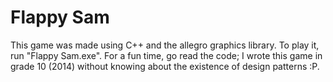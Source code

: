 # Flappy Sam
This game was made using C++ and the allegro graphics library. To play it, run "Flappy Sam.exe". 
For a fun time, go read the code; I wrote this game in grade 10 (2014) without knowing about the existence of design patterns :P. 
